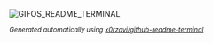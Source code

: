 
<div align="justify">
<picture>
    <source media="(prefers-color-scheme: dark)" srcset="https://i.ibb.co/G4bGZ2yz/output-gif.gif">
    <source media="(prefers-color-scheme: light)" srcset="https://i.ibb.co/G4bGZ2yz/output-gif.gif">
    <img alt="GIFOS_README_TERMINAL" src="https://i.ibb.co/G4bGZ2yz/output-gif.gif">
</picture>

<sub><i>Generated automatically using [x0rzavi/github-readme-terminal](https://github.com/x0rzavi/github-readme-terminal)</i></sub>

</div>
    